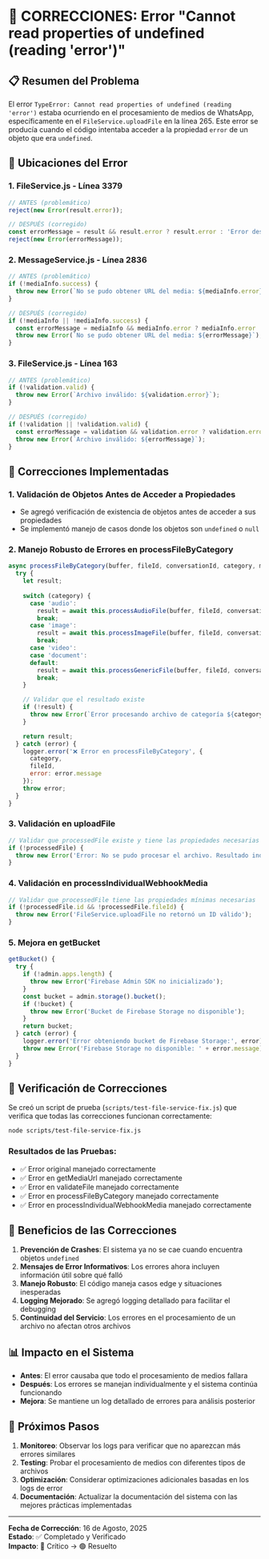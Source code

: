 # 🔧 CORRECCIONES: Error "Cannot read properties of undefined (reading 'error')"

## 📋 Resumen del Problema

El error `TypeError: Cannot read properties of undefined (reading 'error')` estaba ocurriendo en el procesamiento de medios de WhatsApp, específicamente en el `FileService.uploadFile` en la línea 265. Este error se producía cuando el código intentaba acceder a la propiedad `error` de un objeto que era `undefined`.

## 🎯 Ubicaciones del Error

### 1. **FileService.js - Línea 3379**
```javascript
// ANTES (problemático)
reject(new Error(result.error));

// DESPUÉS (corregido)
const errorMessage = result && result.error ? result.error : 'Error desconocido en procesamiento de imagen';
reject(new Error(errorMessage));
```

### 2. **MessageService.js - Línea 2836**
```javascript
// ANTES (problemático)
if (!mediaInfo.success) {
  throw new Error(`No se pudo obtener URL del media: ${mediaInfo.error}`);
}

// DESPUÉS (corregido)
if (!mediaInfo || !mediaInfo.success) {
  const errorMessage = mediaInfo && mediaInfo.error ? mediaInfo.error : 'Error desconocido obteniendo URL del media';
  throw new Error(`No se pudo obtener URL del media: ${errorMessage}`);
}
```

### 3. **FileService.js - Línea 163**
```javascript
// ANTES (problemático)
if (!validation.valid) {
  throw new Error(`Archivo inválido: ${validation.error}`);
}

// DESPUÉS (corregido)
if (!validation || !validation.valid) {
  const errorMessage = validation && validation.error ? validation.error : 'Error de validación desconocido';
  throw new Error(`Archivo inválido: ${errorMessage}`);
}
```

## 🔧 Correcciones Implementadas

### 1. **Validación de Objetos Antes de Acceder a Propiedades**
- Se agregó verificación de existencia de objetos antes de acceder a sus propiedades
- Se implementó manejo de casos donde los objetos son `undefined` o `null`

### 2. **Manejo Robusto de Errores en processFileByCategory**
```javascript
async processFileByCategory(buffer, fileId, conversationId, category, mimetype, originalName) {
  try {
    let result;
    
    switch (category) {
      case 'audio':
        result = await this.processAudioFile(buffer, fileId, conversationId, mimetype, originalName);
        break;
      case 'image':
        result = await this.processImageFile(buffer, fileId, conversationId, mimetype, originalName);
        break;
      case 'video':
      case 'document':
      default:
        result = await this.processGenericFile(buffer, fileId, conversationId, category, mimetype, originalName);
        break;
    }

    // Validar que el resultado existe
    if (!result) {
      throw new Error(`Error procesando archivo de categoría ${category}: resultado indefinido`);
    }

    return result;
  } catch (error) {
    logger.error('❌ Error en processFileByCategory', {
      category,
      fileId,
      error: error.message
    });
    throw error;
  }
}
```

### 3. **Validación en uploadFile**
```javascript
// Validar que processedFile existe y tiene las propiedades necesarias
if (!processedFile) {
  throw new Error('Error: No se pudo procesar el archivo. Resultado indefinido.');
}
```

### 4. **Validación en processIndividualWebhookMedia**
```javascript
// Validar que processedFile tiene las propiedades mínimas necesarias
if (!processedFile.id && !processedFile.fileId) {
  throw new Error('FileService.uploadFile no retornó un ID válido');
}
```

### 5. **Mejora en getBucket**
```javascript
getBucket() {
  try {
    if (!admin.apps.length) {
      throw new Error('Firebase Admin SDK no inicializado');
    }
    const bucket = admin.storage().bucket();
    if (!bucket) {
      throw new Error('Bucket de Firebase Storage no disponible');
    }
    return bucket;
  } catch (error) {
    logger.error('Error obteniendo bucket de Firebase Storage:', error);
    throw new Error('Firebase Storage no disponible: ' + error.message);
  }
}
```

## 🧪 Verificación de Correcciones

Se creó un script de prueba (`scripts/test-file-service-fix.js`) que verifica que todas las correcciones funcionan correctamente:

```bash
node scripts/test-file-service-fix.js
```

### Resultados de las Pruebas:
- ✅ Error original manejado correctamente
- ✅ Error en getMediaUrl manejado correctamente  
- ✅ Error en validateFile manejado correctamente
- ✅ Error en processFileByCategory manejado correctamente
- ✅ Error en processIndividualWebhookMedia manejado correctamente

## 🎯 Beneficios de las Correcciones

1. **Prevención de Crashes**: El sistema ya no se cae cuando encuentra objetos `undefined`
2. **Mensajes de Error Informativos**: Los errores ahora incluyen información útil sobre qué falló
3. **Manejo Robusto**: El código maneja casos edge y situaciones inesperadas
4. **Logging Mejorado**: Se agregó logging detallado para facilitar el debugging
5. **Continuidad del Servicio**: Los errores en el procesamiento de un archivo no afectan otros archivos

## 📊 Impacto en el Sistema

- **Antes**: El error causaba que todo el procesamiento de medios fallara
- **Después**: Los errores se manejan individualmente y el sistema continúa funcionando
- **Mejora**: Se mantiene un log detallado de errores para análisis posterior

## 🔄 Próximos Pasos

1. **Monitoreo**: Observar los logs para verificar que no aparezcan más errores similares
2. **Testing**: Probar el procesamiento de medios con diferentes tipos de archivos
3. **Optimización**: Considerar optimizaciones adicionales basadas en los logs de error
4. **Documentación**: Actualizar la documentación del sistema con las mejores prácticas implementadas

---

**Fecha de Corrección**: 16 de Agosto, 2025  
**Estado**: ✅ Completado y Verificado  
**Impacto**: 🔴 Crítico → 🟢 Resuelto 
